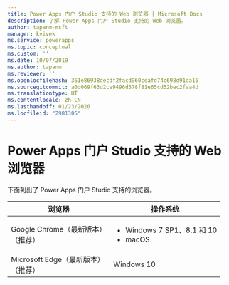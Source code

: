 ```yaml
---
title: Power Apps 门户 Studio 支持的 Web 浏览器 | Microsoft Docs
description: 了解 Power Apps 门户 Studio 支持的 Web 浏览器。
author: tapanm-msft
manager: kvivek
ms.service: powerapps
ms.topic: conceptual
ms.custom: ''
ms.date: 10/07/2019
ms.author: tapanm
ms.reviewer: ''
ms.openlocfilehash: 361e86938decdf2facd960ceafd74c698d91da16
ms.sourcegitcommit: a0d069f63d2ce9496d578f81e65cd32bec2faa4d
ms.translationtype: HT
ms.contentlocale: zh-CN
ms.lasthandoff: 01/23/2020
ms.locfileid: "2981305"
---
```

# <a name="supported-web-browsers-for-power-apps-portals-studio"></a>Power Apps 门户 Studio 支持的 Web 浏览器

下面列出了 Power Apps 门户 Studio 支持的浏览器。

| **浏览器**                     | **操作系统**           |
|---------------------------------|--------------------------------|
| Google Chrome（最新版本）<br>（推荐）                    | <ul><li>Windows 7 SP1、8.1 和 10</li><li>macOS</li></ul>      |
| Microsoft Edge（最新版本）<br> （推荐）                    | Windows 10                     |
